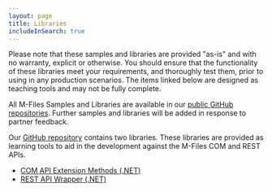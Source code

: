 ```yaml
---
layout: page
title: Libraries
includeInSearch: true
---
```


<p class="note warning">Please note that these samples and libraries are provided "as-is" and with no warranty, explicit or otherwise. You should ensure that the functionality of these libraries meet your requirements, and thoroughly test them, prior to using in any production scenarios.  The items linked below are designed as teaching tools and may not be fully complete.</p>

All M-Files Samples and Libraries are available in our [public GitHub repositories](https://github.com/m-files/MFilesSamplesAndLibraries/).  Further samples and libraries will be added in response to partner feedback.

Our [GitHub repository](https://github.com/m-files/MFilesSamplesAndLibraries/) contains two libraries.  These libraries are provided as learning tools to aid in the development against the M-Files COM and REST APIs.

* [COM API Extension Methods (.NET)](COM-API/#com-api-extension-methods-net)
* [REST API Wrapper (.NET)](REST-API/#rest-api-wrapper-net)
